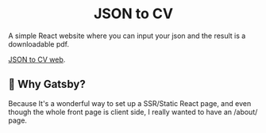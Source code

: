 <h1 align="center">
  JSON to CV
</h1>

A simple React website where you can input your json and the result is a downloadable pdf.

[JSON to CV web](https://jsontocv.com/).

## 🧐 Why Gatsby?

Because It's a wonderful way to set up a SSR/Static React page, and even though the whole front page is client side, I really wanted to have an /about/ page.
